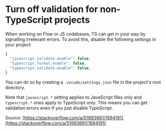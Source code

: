 # Turn off validation for non-TypeScript projects

When working on Flow or JS codebases, TS can get in your way by signalling irrelevant errors. To avoid this, disable the following settings in your project:

```javascript
{
  "javascript.validate.enable": false,
  "typescript.format.enable": false,
  "typescript.validate.enable": false,
}
```

You can do so by creating a `.vscode/settings.json` file in the project's root directory.

Note that `javascript.*` setting applies to JavaScript files only and `typescript.*` ones apply to TypeScript only. This means you can get validation errors even if you just disable TypeScript.

Source: [https://stackoverflow.com/a/51993691/1694191](https://stackoverflow.com/a/51993691/1694191)

